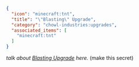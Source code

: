 ```json
{
  "icon": "minecraft:tnt",
  "title": "\"Blasting\" Upgrade",
  "category": "chowl-industries:upgrades",
  "associated_items": [
    "minecraft:tnt"
  ]
}
```

*talk about [Blasting Upgrade](^chowl-industries:upgrades/blasting) here.* (make this secret)